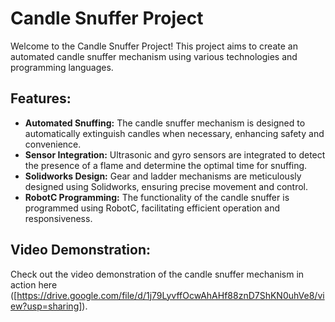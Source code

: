 # Candle Snuffer Project

Welcome to the Candle Snuffer Project! This project aims to create an automated candle snuffer mechanism using various technologies and programming languages.

## Features:
- **Automated Snuffing:** The candle snuffer mechanism is designed to automatically extinguish candles when necessary, enhancing safety and convenience.
- **Sensor Integration:** Ultrasonic and gyro sensors are integrated to detect the presence of a flame and determine the optimal time for snuffing.
- **Solidworks Design:** Gear and ladder mechanisms are meticulously designed using Solidworks, ensuring precise movement and control.
- **RobotC Programming:** The functionality of the candle snuffer is programmed using RobotC, facilitating efficient operation and responsiveness.


## Video Demonstration:
Check out the video demonstration of the candle snuffer mechanism in action here ([https://drive.google.com/file/d/1j79LyvffOcwAhAHf88znD7ShKN0uhVe8/view?usp=sharing]).

